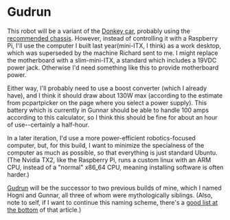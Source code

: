 # Gudrun

This robot will be a variant of the [Donkey car](http://www.donkeycar.com/), probably using the [recommended chassis](https://hobbyking.com/en_us/trooper-pro-4x4-1-10-brushless-sct-arr.html). However, instead of controlling it with a Raspberry Pi, I'll use the computer I built last year(mini-ITX, I think)  as a work desktop, which was superseded by the machine Richard sent to me. I might replace the motherboard with a slim-mini-ITX, a standard which includes a 19VDC power jack. Otherwise I'd need something like this to provide motherboard power. 

Either way, I'll probably need to use a boost converter (which I already have), and I think it should draw about 130W max (according to the estimate from pcpartpicker on the page where you select a power supply). This battery which is currently in Gunnar should be able to handle 100 amps according to this calculator, so I think this should be fine for about an hour of use--certainly a half-hour. 

In a later iteration, I'd use a more power-efficient robotics-focused computer, but, for this build, I want to minimize the specialness of the computer as much as possible, so that everything is just standard Ubuntu. (The Nvidia TX2, like the Raspberry Pi, runs a custom linux with an ARM CPU, instead of a "normal" x86_64 CPU, meaning installing software is often harder.)

[Gudrun](https://en.wikipedia.org/wiki/Gudrun) will be the successor to two previous builds of mine, which I named Hogni and Gunnar, all three of whom were mythologically siblings. (Also, note to self, if I want to continue this naming scheme, there's a [good list at the bottom](https://en.wikipedia.org/wiki/Gudrun#Family_relations) of that article.)